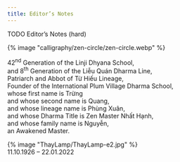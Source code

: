 ```yaml
---
title: Editor’s Notes
---
```


<p>TODO Editor’s Notes (hard)</p>


<div id="zen-circle-page">
    {% image "calligraphy/zen-circle/zen-circle.webp" %}
</div>

<div id="thays-full-title-page">
<p>42<sup>nd</sup> Generation of the Linji Dhyana School,<br/>and 8<sup>th</sup> Generation of the Liễu Quán Dharma Line,<br/>Patriarch and Abbot of Từ Hiếu Lineage,<br/>Founder of the International Plum Village Dharma School,<br/>whose first name is Trừng<br/> and whose second name is Quang,<br/>and whose lineage name is Phùng Xuân,<br/>and whose Dharma Title is Zen Master Nhất Hạnh,<br/>and whose family name is Nguyễn,<br/>an Awakened Master.</p>
</div>

<div id="thays-portrait-page">
    {% image "ThayLamp/ThayLamp-e2.jpg" %}
    <div>11.10.1926 – 22.01.2022</div>
</div>
